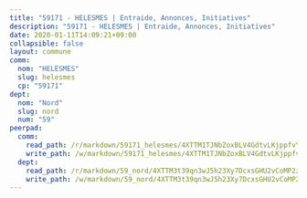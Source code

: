 ```yaml
---
title: "59171 - HELESMES | Entraide, Annonces, Initiatives"
description: "59171 - HELESMES | Entraide, Annonces, Initiatives"
date: 2020-01-11T14:09:21+09:00
collapsible: false
layout: commune
comm:
  nom: "HELESMES"
  slug: helesmes
  cp: "59171"
dept:
  nom: "Nord"
  slug: nord
  num: "59"
peerpad:
  comm:
    read_path: /r/markdown/59171_helesmes/4XTTM1TJNbZoxBLV4GdtvLKjppfvYim9mQuC4hSHSR6DnonSJ
    write_path: /w/markdown/59171_helesmes/4XTTM1TJNbZoxBLV4GdtvLKjppfvYim9mQuC4hSHSR6DnonSJ-K3TgToeirWVyiTNkfuse6qw5LSvg4ag1cHeRmqX77w5epDgFuUHd7XJnubJkqZqsfv5mHZFRk7CzHtYzmKcsYkj39hDG1EoK8vtKipMhPLC3jSgcBiPi36PjKNJSQMes5vw2d9qY
  dept:
    read_path: /r/markdown/59_nord/4XTTM3t39qn3wJ5h23Xy7DcxsGHU2vCoMP2z3iS4TUn3TrtdJ
    write_path: /w/markdown/59_nord/4XTTM3t39qn3wJ5h23Xy7DcxsGHU2vCoMP2z3iS4TUn3TrtdJ-K3TgTuZGkuZqXfr6fpmH7pGsMT6ndvZQMyRDze5QBt7XScLWHoBi246kLoDKpTH2Yo4f3AFSSJqGc2ozvNww7qPLqsDjpvahxCbQ6F5znbfjp6kVgaDcTYc9LyhwSfYuCevnvZUQ
---
```


